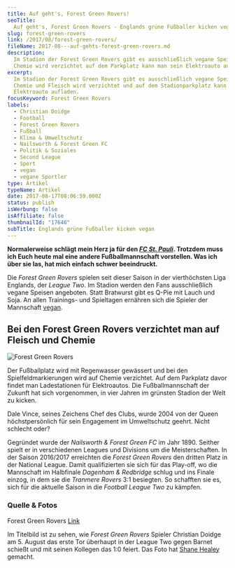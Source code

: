```yaml
---
title: Auf geht's, Forest Green Rovers!
seoTitle:
  Auf geht's, Forest Green Rovers - Englands grüne Fußballer kicken vegan
slug: forest-green-rovers
link: /2017/08/forest-green-rovers/
fileName: 2017-08---auf-gehts-forest-green-rovers.md
description:
  Im Stadion der Forest Green Rovers gibt es ausschließlich vegane Speisen. Auf
  Chemie wird verzichtet auf dem Parkplatz kann man sein Elektroauto aufladen.
excerpt:
  Im Stadion der Forest Green Rovers gibt es ausschließlich vegane Speisen. Auf
  Chemie und Fleisch wird verzichtet und auf dem Stadionparkplatz kann man sein
  Elektroauto aufladen.
focusKeyword: Forest Green Rovers
labels:
  - Christian Doidge
  - Football
  - Forest Green Rovers
  - Fußball
  - Klima & Umweltschutz
  - Nailsworth & Forest Green FC
  - Politik & Soziales
  - Second League
  - Sport
  - vegan
  - vegane Sportler
type: Artikel
typeName: Artikel
date: 2017-08-17T08:06:59.000Z
status: publish
isWerbung: false
isAffiliate: false
thumbnailId: "17646"
subTitle: Englands grüne Fußballer kicken vegan
---
```


<strong>Normalerweise schlägt mein Herz ja für den
<a href="http://cardamonchai.com/2016/05/millerntor-stadion-hamburg/"><em>FC St.
Pauli</em></a>. Trotzdem muss ich Euch heute mal eine andere Fußballmannschaft
vorstellen. Was ich über sie las, hat mich einfach schwer beeindruckt.</strong>

Die <em>Forest Green Rovers</em> spielen seit dieser Saison in der vierthöchsten
Liga Englands, der <em>League Two</em>. Im Stadion werden den Fans
ausschließlich vegane Speisen angeboten. Statt Bratwurst gibt es Q-Pie mit Lauch
und Soja. An allen Trainings- und Spieltagen ernähren sich die Spieler der
Mannschaft <a href="/category/vegan-2/">vegan</a>.

## Bei den Forest Green Rovers verzichtet man auf Fleisch und Chemie

![Forest Green Rovers](http://cardamonchai.com/wp-content/uploads/2017/08/Forest_Green_Rovers_crest.svg_-300x300.png)

Der Fußballplatz wird mit Regenwasser gewässert und bei den
Spielfeldmarkierungen wird auf Chemie verzichtet. Auf dem Parkplatz davor findet
man Ladestationen für Elektroautos. Die Fußballmannschaft der Zukunft hat sich
vorgenommen, in vier Jahren im grünsten Stadion der Welt zu kicken.

Dale Vince, seines Zeichens Chef des Clubs, wurde 2004 von der Queen
höchstpersönlich für sein Engagement im Umweltschutz geehrt. Nicht schlecht
oder?

Gegründet wurde der <em>Nailsworth &amp; Forest Green FC</em> im Jahr 1890.
Seither spielt er in verschiedenen Leagues und Divisions um die Meisterschaften.
In der Saison 2016/2017 erreichten die <em>Forest Green Rovers</em> den dritten
Platz in der National League. Damit qualifizierten sie sich für das Play-off, wo
die Mannschaft im Halbfinale <em>Dagenham &amp; Redbridge</em> schlug und ins
Finale einzog, in dem sie die <em>Tranmere Rovers</em> 3:1 besiegten. So
schafften sie es, sich für die aktuelle Saison in die <em>Football League
Two</em> zu kämpfen.

### Quelle &amp; Fotos

Forest Green Rovers
<a href="http://Fotos: Forest Green Rovers," target="_blank" rel="noopener">Link</a>

Im Titelbild ist zu sehen, wie <em>Forest Green Rovers</em> Spieler Christian
Doidge am 5. August das erste Tor überhaupt in der League Two gegen Barnet
schießt und mit seinen Kollegen das 1:0 feiert. Das Foto hat
<a href="https://www.flickr.com/people/62443160@N07/" target="_blank" rel="noopener">Shane
Healey</a> gemacht.

&nbsp;

<span style="border-radius: 2px; text-indent: 20px; width: auto; padding: 0px 4px 0px 0px; text-align: center; font: bold 11px/20px 'Helvetica Neue',Helvetica,sans-serif; color: #ffffff; background: #bd081c no-repeat scroll 3px 50% / 14px 14px; position: absolute; opacity: 1; z-index: 8675309; display: none; cursor: pointer;">Merken</span>

<span style="border-radius: 2px; text-indent: 20px; width: auto; padding: 0px 4px 0px 0px; text-align: center; font: bold 11px/20px 'Helvetica Neue',Helvetica,sans-serif; color: #ffffff; background: #bd081c no-repeat scroll 3px 50% / 14px 14px; position: absolute; opacity: 1; z-index: 8675309; display: none; cursor: pointer; top: 281px; left: 1141px;">Merken</span>

<span style="border-radius: 2px; text-indent: 20px; width: auto; padding: 0px 4px 0px 0px; text-align: center; font: bold 11px/20px 'Helvetica Neue',Helvetica,sans-serif; color: #ffffff; background: #bd081c no-repeat scroll 3px 50% / 14px 14px; position: absolute; opacity: 1; z-index: 8675309; display: none; cursor: pointer;">Merken</span>

<span style="border-radius: 2px; text-indent: 20px; width: auto; padding: 0px 4px 0px 0px; text-align: center; font: bold 11px/20px 'Helvetica Neue',Helvetica,sans-serif; color: #ffffff; background: #bd081c no-repeat scroll 3px 50% / 14px 14px; position: absolute; opacity: 1; z-index: 8675309; display: none; cursor: pointer; top: 281px; left: 1141px;">Merken</span>

<span style="border-radius: 2px; text-indent: 20px; width: auto; padding: 0px 4px 0px 0px; text-align: center; font: bold 11px/20px 'Helvetica Neue',Helvetica,sans-serif; color: #ffffff; background: #bd081c  no-repeat scroll 3px 50% / 14px 14px; position: absolute; opacity: 1; z-index: 8675309; display: none; cursor: pointer;">Merken</span>
